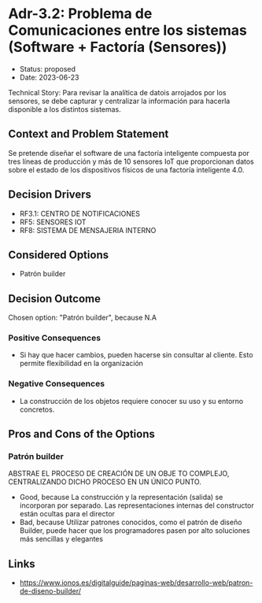 # Adr-3.2: Problema de Comunicaciones entre los sistemas (Software + Factoría (Sensores))

* Status: proposed
* Date: 2023-06-23

Technical Story: Para revisar la analítica de datois arrojados por los sensores, se debe capturar y centralizar la información para hacerla disponible a los distintos sistemas.

## Context and Problem Statement

Se pretende diseñar el software de una factoría inteligente compuesta por tres líneas de
producción y más de 10 sensores IoT que proporcionan datos sobre el estado de los dispositivos
físicos de una factoría inteligente 4.0.

## Decision Drivers

* RF3.1: CENTRO DE NOTIFICACIONES
* RF5: SENSORES IOT
* RF8: SISTEMA DE MENSAJERIA INTERNO

## Considered Options

* Patrón builder

## Decision Outcome

Chosen option: "Patrón builder", because N.A

### Positive Consequences

* Si hay que hacer cambios, pueden hacerse sin consultar al cliente. Esto permite flexibilidad en la organización

### Negative Consequences

* La construcción de los objetos requiere conocer su uso y su entorno concretos.

## Pros and Cons of the Options

### Patrón builder

ABSTRAE EL PROCESO DE CREACIÓN DE UN OBJE TO COMPLEJO, CENTRALIZANDO DICHO PROCESO EN UN ÚNICO PUNTO.

* Good, because La construcción y la representación (salida) se incorporan por separado. Las representaciones internas del constructor están ocultas para el director
* Bad, because Utilizar patrones conocidos, como el patrón de diseño Builder, puede hacer que los programadores pasen por alto soluciones más sencillas y elegantes

## Links

* https://www.ionos.es/digitalguide/paginas-web/desarrollo-web/patron-de-diseno-builder/
